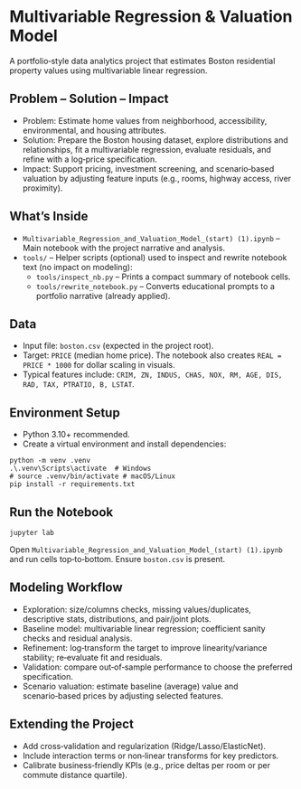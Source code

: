 # Multivariable Regression & Valuation Model

A portfolio‑style data analytics project that estimates Boston residential property values using multivariable linear regression.

## Problem – Solution – Impact
- Problem: Estimate home values from neighborhood, accessibility, environmental, and housing attributes.
- Solution: Prepare the Boston housing dataset, explore distributions and relationships, fit a multivariable regression, evaluate residuals, and refine with a log‑price specification.
- Impact: Support pricing, investment screening, and scenario‑based valuation by adjusting feature inputs (e.g., rooms, highway access, river proximity).

## What’s Inside
- `Multivariable_Regression_and_Valuation_Model_(start) (1).ipynb` – Main notebook with the project narrative and analysis.
- `tools/` – Helper scripts (optional) used to inspect and rewrite notebook text (no impact on modeling):
  - `tools/inspect_nb.py` – Prints a compact summary of notebook cells.
  - `tools/rewrite_notebook.py` – Converts educational prompts to a portfolio narrative (already applied).

## Data
- Input file: `boston.csv` (expected in the project root).
- Target: `PRICE` (median home price). The notebook also creates `REAL = PRICE * 1000` for dollar scaling in visuals.
- Typical features include: `CRIM, ZN, INDUS, CHAS, NOX, RM, AGE, DIS, RAD, TAX, PTRATIO, B, LSTAT`.

## Environment Setup
- Python 3.10+ recommended.
- Create a virtual environment and install dependencies:

```
python -m venv .venv
.\.venv\Scripts\activate  # Windows
# source .venv/bin/activate # macOS/Linux
pip install -r requirements.txt
```

## Run the Notebook
```
jupyter lab
```
Open `Multivariable_Regression_and_Valuation_Model_(start) (1).ipynb` and run cells top‑to‑bottom. Ensure `boston.csv` is present.

## Modeling Workflow
- Exploration: size/columns checks, missing values/duplicates, descriptive stats, distributions, and pair/joint plots.
- Baseline model: multivariable linear regression; coefficient sanity checks and residual analysis.
- Refinement: log‑transform the target to improve linearity/variance stability; re‑evaluate fit and residuals.
- Validation: compare out‑of‑sample performance to choose the preferred specification.
- Scenario valuation: estimate baseline (average) value and scenario‑based prices by adjusting selected features.

## Extending the Project
- Add cross‑validation and regularization (Ridge/Lasso/ElasticNet).
- Include interaction terms or non‑linear transforms for key predictors.
- Calibrate business‑friendly KPIs (e.g., price deltas per room or per commute distance quartile).

